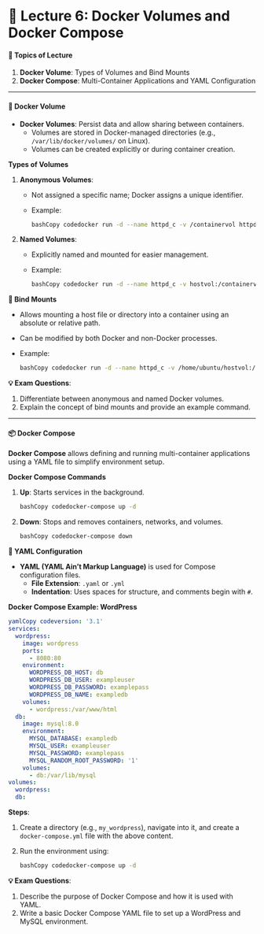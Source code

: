 # 📘 Lecture 6: Docker Volumes and Docker Compose

#### 📌 Topics of Lecture

1. **Docker Volume**: Types of Volumes and Bind Mounts
2. **Docker Compose**: Multi-Container Applications and YAML Configuration

***

#### 📂 Docker Volume

* **Docker Volumes**: Persist data and allow sharing between containers.
  * Volumes are stored in Docker-managed directories (e.g., `/var/lib/docker/volumes/` on Linux).
  * Volumes can be created explicitly or during container creation.

**Types of Volumes**

1. **Anonymous Volumes**:
   * Not assigned a specific name; Docker assigns a unique identifier.
   *   Example:

       ```bash
       bashCopy codedocker run -d --name httpd_c -v /containervol httpd
       ```
2. **Named Volumes**:
   * Explicitly named and mounted for easier management.
   *   Example:

       ```bash
       bashCopy codedocker run -d --name httpd_c -v hostvol:/containervol httpd
       ```

**🔗 Bind Mounts**

* Allows mounting a host file or directory into a container using an absolute or relative path.
* Can be modified by both Docker and non-Docker processes.
*   Example:

    ```bash
    bashCopy codedocker run -d --name httpd_c -v /home/ubuntu/hostvol:/containervol httpd
    ```

**💡 Exam Questions**:

1. Differentiate between anonymous and named Docker volumes.
2. Explain the concept of bind mounts and provide an example command.

***

#### 📦 Docker Compose

**Docker Compose** allows defining and running multi-container applications using a YAML file to simplify environment setup.

**Docker Compose Commands**

1.  **Up**: Starts services in the background.

    ```bash
    bashCopy codedocker-compose up -d
    ```
2.  **Down**: Stops and removes containers, networks, and volumes.

    ```bash
    bashCopy codedocker-compose down
    ```

**📝 YAML Configuration**

* **YAML (YAML Ain’t Markup Language)** is used for Compose configuration files.
  * **File Extension**: `.yaml` or `.yml`
  * **Indentation**: Uses spaces for structure, and comments begin with `#`.

**Docker Compose Example: WordPress**

```yaml
yamlCopy codeversion: '3.1'
services:
  wordpress:
    image: wordpress
    ports:
      - 8080:80
    environment:
      WORDPRESS_DB_HOST: db
      WORDPRESS_DB_USER: exampleuser
      WORDPRESS_DB_PASSWORD: examplepass
      WORDPRESS_DB_NAME: exampledb
    volumes:
      - wordpress:/var/www/html
  db:
    image: mysql:8.0
    environment:
      MYSQL_DATABASE: exampledb
      MYSQL_USER: exampleuser
      MYSQL_PASSWORD: examplepass
      MYSQL_RANDOM_ROOT_PASSWORD: '1'
    volumes:
      - db:/var/lib/mysql
volumes:
  wordpress:
  db:
```

**Steps**:

1. Create a directory (e.g., `my_wordpress`), navigate into it, and create a `docker-compose.yml` file with the above content.
2.  Run the environment using:

    ```bash
    bashCopy codedocker-compose up -d
    ```

**💡 Exam Questions**:

1. Describe the purpose of Docker Compose and how it is used with YAML.
2. Write a basic Docker Compose YAML file to set up a WordPress and MySQL environment.
